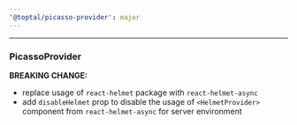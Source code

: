 ```yaml
---
'@toptal/picasso-provider': major
---
```


---

### PicassoProvider

**BREAKING CHANGE:**

- replace usage of `react-helmet` package with `react-helmet-async`
- add `disableHelmet` prop to disable the usage of `<HelmetProvider>` component from `react-helmet-async` for server environment
